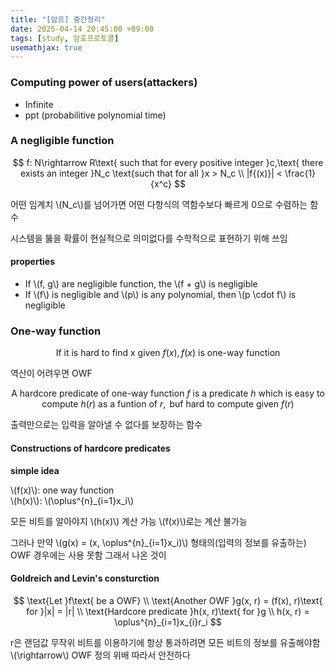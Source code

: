 ```yaml
---
title: "[암프] 중간정리"
date: 2025-04-14 20:45:00 +09:00
tags: [study, 암호프로토콜]
usemathjax: true
---
```


### Computing power of users(attackers)
- Infinite
- ppt (probabilitive polynomial time)

### A negligible function
$$
f: N\rightarrow R\text{ such that for every positive integer }c,\text{ there exists an integer }N_c \text{such that for all }x > N_c \\
|f{(x)}| < \frac{1}{x^c}
$$

어떤 임계치 \\(N_c\\)를 넘어가면 어떤 다항식의 역함수보다 빠르게 0으로 수렴하는 함수

시스템을 뚫을 확률이 현실적으로 의미없다를 수학적으로 표현하기 위해 쓰임

#### properties
- If \\(f, g\\) are negligible function, the \\(f + g\\) is negligible
- If \\(f\\) is negligible and \\(p\\) is any polynomial, then \\(p \cdot f\\) is negligible

### One-way function
$$
\text{If it is hard to find x given }f{(x)}, f{(x)}\text{ is one-way function}
$$

역산이 어려우면 OWF

$$
\text{A hardcore predicate of one-way function }f\text{ is a predicate }h\text{ which is easy to compute }h(r)\text{ as a funtion of }r,\text{ buf hard to compute given }f(r)
$$

출력만으로는 입력을 알아낼 수 없다를 보장하는 함수

#### Constructions of hardcore predicates
**simple idea**

\\(f(x)\\): one way function<br>\\(h(x)\\): \\(\oplus^{n}_{i=1}x_i\\)

모든 비트를 알아야지 \\(h(x)\\) 계산 가능 \\(f(x)\\)로는 계산 불가능

그러나 만약 \\(g(x) = (x, \oplus^{n}_{i=1}x_i)\\) 형태의(입력의 정보를 유출하는) OWF 경우에는 사용 못함 그래서 나온 것이

#### Goldreich and Levin's consturction
$$
\text{Let }f\text{ be a OWF} \\
\text{Another OWF }g(x, r) = (f(x), r)\text{ for }|x| = |r| \\
\text{Hardcore predicate }h(x, r)\text{ for }g \\
h(x, r) = \oplus^{n}_{i=1}x_{i}r_i
$$

r은 랜덤값 무작위 비트를 이용하기에 항상 통과하려면 모든 비트의 정보를 유출해야함 \\(\rightarrow\\) OWF 정의 위배
따라서 안전하다


